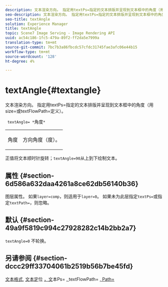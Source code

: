 ```yaml
---
description: 文本渲染方向。 指定用textPs=指定的文本排版并呈现到文本框中的角度（用size=或textFlowPath=定义）。
seo-description: 文本渲染方向。 指定用textPs=指定的文本排版并呈现到文本框中的角度（用size=或textFlowPath=定义）。
seo-title: textAngle
solution: Experience Manager
title: textAngle
topic: Scene7 Image Serving - Image Rendering API
uuid: ac54c186-1fc5-479a-89f2-ff2da5e7999a
translation-type: tm+mt
source-git-commit: 7bc7b3a86fbcdc57cfdc31745fae3afc06e44b15
workflow-type: tm+mt
source-wordcount: '128'
ht-degree: 4%

---
```



# textAngle{#textangle}

文本渲染方向。 指定用textPs=指定的文本排版并呈现到文本框中的角度（用size=或textFlowPath=定义）。

` textAngle= *`角度`*`

<table id="simpletable_40832AC4B43A458CA69B225768124F58"> 
 <tr class="strow"> 
  <td class="stentry"> <p> <span class="varname"> 角度 </span> </p> </td> 
  <td class="stentry"> <p>方向角度（度）。 </p> </td> 
 </tr> 
</table>

正值将文本顺时针旋转；`textAngle=90`从上到下绘制文本。

## 属性 {#section-6d586a632daa4261a8ce62db56140b36}

图层属性。 如果`layer=comp`，则适用于`layer=0`。 如果未为此层指定`textPs=`或指定`textPath=`，则忽略。

## 默认 {#section-49a9f5819c994c27928282c14b2bb2a7}

`textAngle=0` 不轮换。

## 另请参阅 {#section-dccc29ff33704061b2519b56b7be45fd}

[文本格式](../../../../../is-api/http-ref/image-serving-api-ref/c-http-protocol-reference/c-text-formatting/c-text-formatting.md#concept-0d3136db7f6f49668274541cd4b6364c), [文本定](../../../../../is-api/http-ref/image-serving-api-ref/c-http-protocol-reference/c-text-formatting/r-text-positioning.md#reference-f647443d92914f4b89a7cc5a83267d87)位 [，文](../../../../../is-api/http-ref/image-serving-api-ref/c-http-protocol-reference/c-command-reference/r-textps.md#reference-4209a2a6169f44278da2647cfb0cd767)本Ps= [, ](../../../../../is-api/http-ref/image-serving-api-ref/c-http-protocol-reference/c-command-reference/r-textflowpath.md#reference-0b8d9493d71342f0b6a64a6d221584ef)textFlowPath= [,  Path=](../../../../../is-api/http-ref/image-serving-api-ref/c-http-protocol-reference/c-command-reference/r-textpath.md#reference-b09cc0902dff4725bdb54d5da4076ccd)

